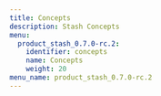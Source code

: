 ```yaml
---
title: Concepts
description: Stash Concepts
menu:
  product_stash_0.7.0-rc.2:
    identifier: concepts
    name: Concepts
    weight: 20
menu_name: product_stash_0.7.0-rc.2
---
```


